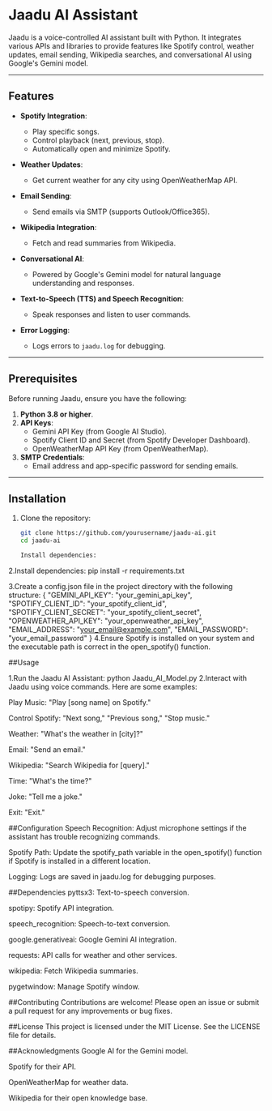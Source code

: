 # Jaadu AI Assistant

Jaadu is a voice-controlled AI assistant built with Python. It integrates various APIs and libraries to provide features like Spotify control, weather updates, email sending, Wikipedia searches, and conversational AI using Google's Gemini model.

---

## Features

- **Spotify Integration**:
  - Play specific songs.
  - Control playback (next, previous, stop).
  - Automatically open and minimize Spotify.

- **Weather Updates**:
  - Get current weather for any city using OpenWeatherMap API.

- **Email Sending**:
  - Send emails via SMTP (supports Outlook/Office365).

- **Wikipedia Integration**:
  - Fetch and read summaries from Wikipedia.

- **Conversational AI**:
  - Powered by Google's Gemini model for natural language understanding and responses.

- **Text-to-Speech (TTS) and Speech Recognition**:
  - Speak responses and listen to user commands.

- **Error Logging**:
  - Logs errors to `jaadu.log` for debugging.

---

## Prerequisites

Before running Jaadu, ensure you have the following:

1. **Python 3.8 or higher**.
2. **API Keys**:
   - Gemini API Key (from Google AI Studio).
   - Spotify Client ID and Secret (from Spotify Developer Dashboard).
   - OpenWeatherMap API Key (from OpenWeatherMap).
3. **SMTP Credentials**:
   - Email address and app-specific password for sending emails.

---

## Installation

1. Clone the repository:
   ```bash
   git clone https://github.com/yourusername/jaadu-ai.git
   cd jaadu-ai

   Install dependencies:

2.Install dependencies:
pip install -r requirements.txt

3.Create a config.json file in the project directory with the following structure:
{
    "GEMINI_API_KEY": "your_gemini_api_key",
    "SPOTIFY_CLIENT_ID": "your_spotify_client_id",
    "SPOTIFY_CLIENT_SECRET": "your_spotify_client_secret",
    "OPENWEATHER_API_KEY": "your_openweather_api_key",
    "EMAIL_ADDRESS": "your_email@example.com",
    "EMAIL_PASSWORD": "your_email_password"
}
4.Ensure Spotify is installed on your system and the executable path is correct in the open_spotify() function.



##Usage

1.Run the Jaadu AI Assistant:
python Jaadu_AI_Model.py
2.Interact with Jaadu using voice commands. Here are some examples:

Play Music: "Play [song name] on Spotify."

Control Spotify: "Next song," "Previous song," "Stop music."

Weather: "What's the weather in [city]?"

Email: "Send an email."

Wikipedia: "Search Wikipedia for [query]."

Time: "What's the time?"

Joke: "Tell me a joke."

Exit: "Exit."

##Configuration
Speech Recognition: Adjust microphone settings if the assistant has trouble recognizing commands.

Spotify Path: Update the spotify_path variable in the open_spotify() function if Spotify is installed in a different location.

Logging: Logs are saved in jaadu.log for debugging purposes.

##Dependencies
pyttsx3: Text-to-speech conversion.

spotipy: Spotify API integration.

speech_recognition: Speech-to-text conversion.

google.generativeai: Google Gemini AI integration.

requests: API calls for weather and other services.

wikipedia: Fetch Wikipedia summaries.

pygetwindow: Manage Spotify window.

##Contributing
Contributions are welcome! Please open an issue or submit a pull request for any improvements or bug fixes.

##License
This project is licensed under the MIT License. See the LICENSE file for details.

##Acknowledgments
Google AI for the Gemini model.

Spotify for their API.

OpenWeatherMap for weather data.

Wikipedia for their open knowledge base.
